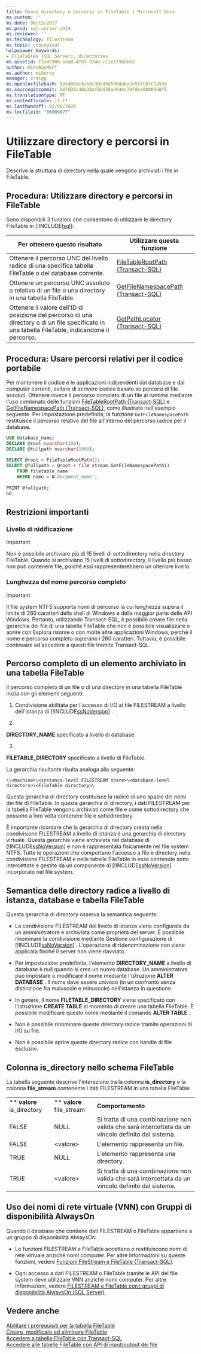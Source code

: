 ```yaml
---
title: Usare directory e percorsi in FileTable | Microsoft Docs
ms.custom: ''
ms.date: 06/13/2017
ms.prod: sql-server-2014
ms.reviewer: ''
ms.technology: filestream
ms.topic: conceptual
helpviewer_keywords:
- FileTables [SQL Server], directories
ms.assetid: f1e45900-bea0-4f6f-924e-c11e1f98ab62
author: MikeRayMSFT
ms.author: mikeray
manager: craigg
ms.openlocfilehash: 52e486dc6cb6c3da45d590d4ba2e557c87c1a556
ms.sourcegitcommit: b87d36c46b39af8b929ad94ec707dee8800950f5
ms.translationtype: MT
ms.contentlocale: it-IT
ms.lasthandoff: 02/08/2020
ms.locfileid: "66009877"
---
```

# <a name="work-with-directories-and-paths-in-filetables"></a>Utilizzare directory e percorsi in FileTable
  Descrive la struttura di directory nella quale vengono archiviati i file in FileTable.  
  
##  <a name="HowToDirectories"></a> Procedura: Utilizzare directory e percorsi in FileTable  
 Sono disponibili 3 funzioni che consentono di utilizzare le directory FileTable in [!INCLUDE[tsql](../../includes/tsql-md.md)]:  
  
|Per ottenere questo risultato|Utilizzare questa funzione|  
|------------------------|-----------------------|  
|Ottenere il percorso UNC del livello radice di una specifica tabella FileTable o del database corrente.|[FileTableRootPath &#40;Transact-SQL&#41;](/sql/relational-databases/system-functions/filetablerootpath-transact-sql)|  
|Ottenere un percorso UNC assoluto o relativo di un file o una directory in una tabella FileTable.|[GetFileNamespacePath &#40;Transact-SQL&#41;](/sql/relational-databases/system-functions/getfilenamespacepath-transact-sql)|  
|Ottenere il valore dell'ID di posizione del percorso di una directory o di un file specificato in una tabella FileTable, indicandone il percorso.|[GetPathLocator &#40;Transact-SQL&#41;](/sql/relational-databases/system-functions/getpathlocator-transact-sql)|  
  
##  <a name="BestPracticeRelativePaths"></a> Procedura: Usare percorsi relativi per il codice portabile  
 Per mantenere il codice e le applicazioni indipendenti dal database e dal computer correnti, evitare di scrivere codice basato su percorsi di file assoluti. Ottenere invece il percorso completo di un file al runtime mediante l'uso combinato delle funzioni [FileTableRootPath &#40;Transact-SQL&#41;](/sql/relational-databases/system-functions/filetablerootpath-transact-sql) e [GetFileNamespacePath &#40;Transact-SQL&#41;](/sql/relational-databases/system-functions/getfilenamespacepath-transact-sql), come illustrato nell'esempio seguente. Per impostazione predefinita, la funzione `GetFileNamespacePath` restituisce il percorso relativo del file all'interno del percorso radice per il database.  
  
```sql  
USE database_name;  
DECLARE @root nvarchar(100);  
DECLARE @fullpath nvarchar(1000);  
  
SELECT @root = FileTableRootPath();  
SELECT @fullpath = @root + file_stream.GetFileNamespacePath()  
    FROM filetable_name  
    WHERE name = N'document_name';  
  
PRINT @fullpath;  
GO  
```  
  
##  <a name="restrictions"></a> Restrizioni importanti  
  
###  <a name="nesting"></a> Livello di nidificazione  
  
> [!IMPORTANT]  
>  Non è possibile archiviare più di 15 livelli di sottodirectory nella directory FileTable. Quando si archiviano 15 livelli di sottodirectory, il livello più basso non può contenere file, poiché essi rappresenterebbero un ulteriore livello.  
  
###  <a name="fqnlength"></a>Lunghezza del nome percorso completo  
  
> [!IMPORTANT]  
>  Il file system NTFS supporta nomi di percorso la cui lunghezza supera il limite di 260 caratteri della shell di Windows e della maggior parte delle API Windows. Pertanto, utilizzando Transact-SQL, è possibile creare file nella gerarchia dei file di una tabella FileTable che non è possibile visualizzare o aprire con Esplora risorse o con molte altre applicazioni Windows, perché il nome e percorso completo superano i 260 caratteri. Tuttavia, è possibile continuare ad accedere a questi file tramite Transact-SQL.  
  
##  <a name="fullpath"></a>Percorso completo di un elemento archiviato in una tabella FileTable  
 Il percorso completo di un file o di una directory in una tabella FileTable inizia con gli elementi seguenti:  
  
1.  Condivisione abilitata per l'accesso di I/O ai file FILESTREAM a livello dell'istanza di [!INCLUDE[ssNoVersion](../../includes/ssnoversion-md.md)] .  
  
2.  
  **DIRECTORY_NAME** specificato a livello di database.  
  
3.  
  **FILETABLE_DIRECTORY** specificato a livello di FileTable.  
  
 La gerarchia risultante risulta analoga alla seguente:  
  
 `\\<machine>\<instance-level FILESTREAM share>\<database-level directory>\<FileTable directory>\`  
  
 Questa gerarchia di directory costituisce la radice di uno spazio dei nomi dei file di FileTable. In questa gerarchia di directory, i dati FILESTREAM per la tabella FileTable vengono archiviati come file e come sottodirectory che possono a loro volta contenere file e sottodirectory.  
  
 È importante ricordare che la gerarchia di directory creata nella condivisione FILESTREAM a livello di istanza è una gerarchia di directory virtuale. Questa gerarchia viene archiviata nel database di [!INCLUDE[ssNoVersion](../../includes/ssnoversion-md.md)] e non è rappresentata fisicamente nel file system NTFS. Tutte le operazioni che comportano l'accesso a file e directory nella condivisione FILESTREAM e nelle tabelle FileTable in essa contenute sono intercettate e gestite da un componente di [!INCLUDE[ssNoVersion](../../includes/ssnoversion-md.md)] incorporato nel file system.  
  
##  <a name="roots"></a>Semantica delle directory radice a livello di istanza, database e tabella FileTable  
 Questa gerarchia di directory osserva la semantica seguente:  
  
-   La condivisione FILESTREAM del livello di istanza viene configurata da un amministratore e archiviata come proprietà del server. È possibile rinominare la condivisione mediante Gestione configurazione di [!INCLUDE[ssNoVersion](../../includes/ssnoversion-md.md)] . L'operazione di ridenominazione non viene applicata finché il server non viene riavviato.  
  
-   Per impostazione predefinita, l'elemento **DIRECTORY_NAME** a livello di database è null quando si crea un nuovo database. Un amministratore può impostare o modificare il nome mediante l'istruzione **ALTER DATABASE** . Il nome deve essere univoco (in un confronto senza distinzione fra maiuscole e minuscole) nell'istanza in questione.  
  
-   In genere, il nome **FILETABLE_DIRECTORY** viene specificato con l'istruzione **CREATE TABLE** al momento di creare una tabella FileTable. È possibile modificare questo nome mediante il comando **ALTER TABLE** .  
  
-   Non è possibile rinominare queste directory radice tramite operazioni di I/O su file.  
  
-   Non è possibile aprire queste directory radice con handle di file esclusivi.  
  
##  <a name="is_directory"></a>Colonna is_directory nello schema FileTable  
 La tabella seguente descrive l'interazione tra la colonna **is_directory** e la colonna **file_stream** contenente i dati FILESTREAM in una tabella FileTable.  
  
||||  
|-|-|-|  
|** **valore** is_directory|** **valore** file_stream|**Comportamento**|  
|FALSE|NULL|Si tratta di una combinazione non valida che sarà intercettata da un vincolo definito dal sistema.|  
|FALSE|\<valore>|L'elemento rappresenta un file.|  
|TRUE|NULL|L'elemento rappresenta una directory.|  
|TRUE|\<valore>|Si tratta di una combinazione non valida che sarà intercettata da un vincolo definito dal sistema.|  
  
##  <a name="alwayson"></a>Uso dei nomi di rete virtuale (VNN) con Gruppi di disponibilità AlwaysOn  
 Quando il database che contiene dati FILESTREAM o FileTable appartiene a un gruppo di disponibilità AlwaysOn:  
  
-   Le funzioni FILESTREAM e FileTable accettano o restituiscono nomi di rete virtuale anziché nomi computer. Per altre informazioni su queste funzioni, vedere [Funzioni FileStream e FileTable &#40;Transact-SQL&#41;](/sql/relational-databases/system-functions/filestream-and-filetable-functions-transact-sql).  
  
-   Ogni accesso a dati FILESTREAM o FileTable tramite le API del file system deve utilizzare VNN anziché nomi computer. Per altre informazioni, vedere [FILESTREAM e FileTable con i gruppi di disponibilità AlwaysOn &#40;SQL Server&#41;](../../database-engine/availability-groups/windows/filestream-and-filetable-with-always-on-availability-groups-sql-server.md).  
  
## <a name="see-also"></a>Vedere anche  
 [Abilitare i prerequisiti per la tabella FileTable](enable-the-prerequisites-for-filetable.md)   
 [Creare, modificare ed eliminare FileTable](create-alter-and-drop-filetables.md)   
 [Accedere a tabelle FileTable con Transact-SQL](access-filetables-with-transact-sql.md)   
 [Accedere alle tabelle FileTable con API di input/output dei file](access-filetables-with-file-input-output-apis.md)  
  
  
